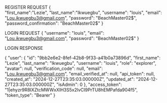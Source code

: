 
REGISTER REQUEST
{  
"first_name":"Lezie",
 "last_name":"Ikwuegbu",
 "username": "louis",
  "email": "Lou.ikwuegbu3@gmail.com",
  "password": "BeachMaster02$",
  "password_confirmation": "BeachMaster02$"
}


LOGIN REQUEST
{
    "username": "louis",
   "email": "Lou.ikwuegbu3@gmail.com",
  "password": "BeachMaster02$"
}

LOGIN RESPONSE

{
    "user": {
        "id": "9bb2e6e2-8fef-42b8-9f33-a41b0a73896d",
        "first_name": "Lezie",
        "last_name": "Ikwuegbu",
        "username": "louis",
        "role": "explorer",
        "avatar": null,
        "verification_code": null,
        "email": "Lou.ikwuegbu3@gmail.com",
        "email_verified_at": null,
        "api_token": null,
        "created_at": "2024-12-27T23:35:03.000000Z",
        "updated_at": "2024-12-27T23:35:03.000000Z",
        "isAdmin": 0
    },
    "access_token": "1|ehyzr9R8IXZtcMWWxXIH3S5x2lvCI9PrTU8hEMPafda904f5",
    "token_type": "Bearer"
}
